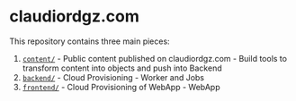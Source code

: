 # claudiordgz.com

This repository contains three main pieces:

  1. [`content/`](./content/README.md)
    - Public content published on claudiordgz.com
    - Build tools to transform content into objects and push into Backend
  2. [`backend/`](./backend/README.md)
    - Cloud Provisioning
    - Worker and Jobs
  3. [`frontend/`](./frontend/README.md)
    - Cloud Provisioning of WebApp
    - WebApp
